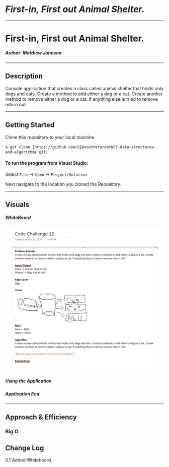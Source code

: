# ***First-in, First out Animal Shelter.***
------------------------------

# First-in, First out Animal Shelter.
##### *Author: Matthew Johnson*

------------------------------

## Description
Console application that creates a class called animal shelter that holds only dogs and cats. Create a method to add either a dog or a cat. Create another method to remove either a dog or a cat. If anything else is tried to remove return null.

------------------------------

## Getting Started
Clone this repository to your local machine.
```
$ git clone [https://github.com/SEAsouthern/dotNET-data-structures-and-algorithms.git]
```
#### To run the program from Visual Studio:
Select ```File``` -> ```Open``` -> ```Project/Solution```

Next navigate to the location you cloned the Repository.

------------------------------

## Visuals



##### WhiteBoard

![CodeChallenge12Whiteboard](CodeChallenge12.jpg)


##### Using the Application

##### Application End


------------------------------
## Approach & Efficiency


### Big O

## Change Log
0.1 Added Whiteboard. 
